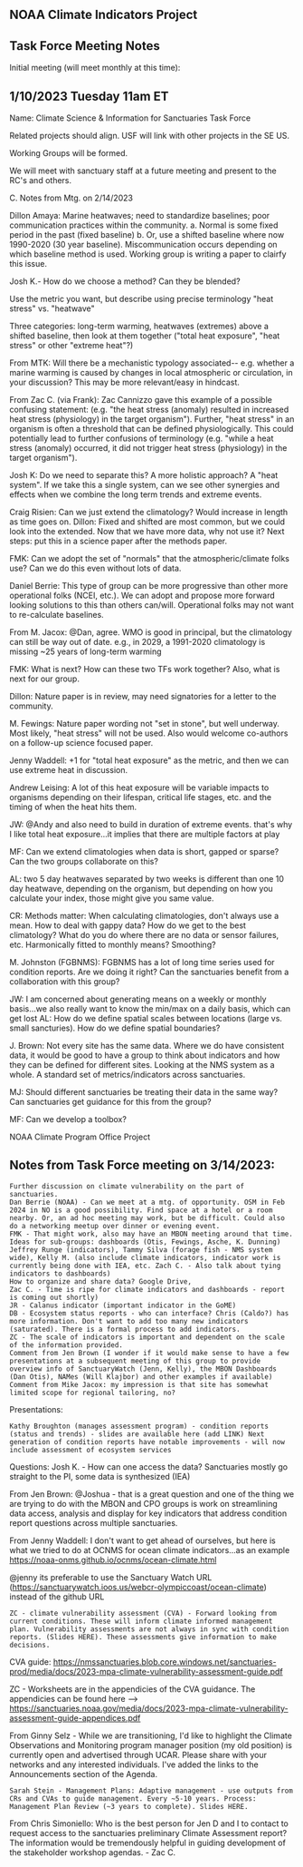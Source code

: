 ## NOAA Climate Indicators Project
## Task Force Meeting Notes

Initial meeting (will meet monthly at this time):

## 1/10/2023 Tuesday 11am ET

Name: Climate Science & Information for Sanctuaries Task Force

Related projects should align. USF will link with other projects in the SE US.

Working Groups will be formed.

We will meet with sanctuary staff at a future meeting and present to the RC's and others.

C. Notes from Mtg. on 2/14/2023

Dillon Amaya: Marine heatwaves; need to standardize baselines; poor communication practices within the community. a. Normal is some fixed period in the past (fixed baseline) b. Or, use a shifted baseline where now 1990-2020 (30 year baseline).
Miscommunication occurs depending on which baseline method is used.
Working group is writing a paper to clairfy this issue.

Josh K.- How do we choose a method? Can they be blended?

Use the metric you want, but describe using precise terminology "heat stress" vs. "heatwave"

Three categories: long-term warming, heatwaves (extremes) above a shifted baseline, then look at them together ("total heat exposure", "heat stress" or other "extreme heat"?)

From MTK: Will there be a mechanistic typology associated-- e.g. whether a marine warming is caused by changes in local atmospheric or circulation, in your discussion? This may be more relevant/easy in hindcast.

From Zac C. (via Frank): Zac Cannizzo gave this example of a possible confusing statement: (e.g. "the heat stress (anomaly) resulted in increased heat stress (physiology) in the target organism"). Further, "heat stress" in an organism is often a threshold that can be defined physiologically. This could potentially lead to further confusions of terminology (e.g. "while a heat stress (anomaly) occurred, it did not trigger heat stress (physiology) in the target organism").

Josh K: Do we need to separate this? A more holistic approach? A "heat system". If we take this a single system, can we see other synergies and effects when we combine the long term trends and extreme events.

Craig Risien: Can we just extend the climatology? Would increase in length as time goes on. Dillon: Fixed and shifted are most common, but we could look into the extended. Now that we have more data, why not use it? Next steps: put this in a science paper after the methods paper.

FMK: Can we adopt the set of "normals" that the atmospheric/climate folks use? Can we do this even without lots of data.

Daniel Berrie: This type of group can be more progressive than other more operational folks (NCEI, etc.). We can adopt and propose more forward looking solutions to this than others can/will. Operational folks may not want to re-calculate baselines.

From M. Jacox: @Dan, agree. WMO is good in principal, but the climatology can still be way out of date. e.g., in 2029, a 1991-2020 climatology is missing ~25 years of long-term warming

FMK: What is next? How can these two TFs work together? Also, what is next for our group.

Dillon: Nature paper is in review, may need signatories for a letter to the community.

M. Fewings: Nature paper wording not "set in stone", but well underway. Most likely, "heat stress" will not be used. Also would welcome co-authors on a follow-up science focused paper.

Jenny Waddell: +1 for "total heat exposure" as the metric, and then we can use extreme heat in discussion.

Andrew Leising: A lot of this heat exposure will be variable impacts to organisms depending on their lifespan, critical life stages, etc. and the timing of when the heat hits them.

JW: @Andy and also need to build in duration of extreme events. that's why I like total heat exposure...it implies that there are multiple factors at play

MF: Can we extend climatologies when data is short, gapped or sparse? Can the two groups collaborate on this?

AL: two 5 day heatwaves separated by two weeks is different than one 10 day heatwave, depending on the organism, but depending on how you calculate your index, those might give you same value.

CR: Methods matter: When calculating climatologies, don't always use a mean. How to deal with gappy data? How do we get to the best climatology? What do you do where there are no data or sensor failures, etc. Harmonically fitted to monthly means? Smoothing?

M. Johnston (FGBNMS): FGBNMS has a lot of long time series used for condition reports. Are we doing it right? Can the sanctuaries benefit from a collaboration with this group?

JW: I am concerned about generating means on a weekly or monthly basis...we also really want to know the min/max on a daily basis, which can get lost
AL: How do we define spatial scales between locations (large vs. small sancturies). How do we define spatial boundaries?

J. Brown: Not every site has the same data. Where we do have consistent data, it would be good to have a group to think about indicators and how they can be defined for different sites. Looking at the NMS system as a whole. A standard set of metrics/indicators across sanctuaries.

MJ: Should different sanctuaries be treating their data in the same way? Can sanctuaries get guidance for this from the group?

MF: Can we develop a toolbox?


NOAA Climate Program Office Project
## Notes from Task Force meeting on 3/14/2023:

    Further discussion on climate vulnerability on the part of sanctuaries.
    Dan Berrie (NOAA) - Can we meet at a mtg. of opportunity. OSM in Feb 2024 in NO is a good possibility. Find space at a hotel or a room nearby. Or, an ad hoc meeting may work, but be difficult. Could also do a networking meetup over dinner or evening event.
    FMK - That might work, also may have an MBON meeting around that time.
    Ideas for sub-groups: dashboards (Otis, Fewings, Asche, K. Dunning) Jeffrey Runge (indicators), Tammy Silva (forage fish - NMS system wide), Kelly M. (also include climate indicators, indicator work is currently being done with IEA, etc. Zach C. - Also talk about tying indicators to dashboards)
    How to organize and share data? Google Drive,
    Zac C. - Time is ripe for climate indicators and dashboards - report is coming out shortly)
    JR - Calanus indicator (important indicator in the GoME)
    DB - Ecosystem status reports - who can interface? Chris (Caldo?) has more information. Don't want to add too many new indicators (saturated). There is a formal process to add indicators.
    ZC - The scale of indicators is important and dependent on the scale of the information provided.
    Comment from Jen Brown (I wonder if it would make sense to have a few presentations at a subsequent meeting of this group to provide overview info of SanctuaryWatch (Jenn, Kelly), the MBON Dashboards (Dan Otis), NAMes (Will Klajbor) and other examples if available)
    Comment from Mike Jacox: my impression is that site has somewhat limited scope for regional tailoring, no?

Presentations:

    Kathy Broughton (manages assessment program) - condition reports (status and trends) - slides are available here (add LINK) Next generation of condition reports have notable improvements - will now include assessment of ecosystem services

Questions: Josh K. - How can one access the data? Sanctuaries mostly go straight to the PI, some data is synthesized (IEA)

From Jen Brown: @Joshua - that is a great question and one of the thing we are trying to do with the MBON and CPO groups is work on streamlining data access, analysis and display for key indicators that address condition report questions across multiple sanctuaries.

From Jenny Waddell: I don't want to get ahead of ourselves, but here is what we tried to do at OCNMS for ocean climate indicators...as an example https://noaa-onms.github.io/ocnms/ocean-climate.html

@jenny its preferable to use the Sanctuary Watch URL (https://sanctuarywatch.ioos.us/webcr-olympiccoast/ocean-climate) instead of the github URL

    ZC - climate vulnerability assessment (CVA) - Forward looking from current conditions. These will inform climate informed management plan. Vulnerability assessments are not always in sync with condition reports. (Slides HERE). These assessments give information to make decisions.

CVA guide: https://nmssanctuaries.blob.core.windows.net/sanctuaries-prod/media/docs/2023-mpa-climate-vulnerability-assessment-guide.pdf

ZC - Worksheets are in the appendicies of the CVA guidance. The appendicies can be found here --> https://sanctuaries.noaa.gov/media/docs/2023-mpa-climate-vulnerability-assessment-guide-appendices.pdf

From Ginny Selz - While we are transitioning, I'd like to highlight the Climate Observations and Monitoring program manager position (my old position) is currently open and advertised through UCAR. Please share with your networks and any interested individuals. I've added the links to the Announcements section of the Agenda.

    Sarah Stein - Management Plans: Adaptive management - use outputs from CRs and CVAs to guide management. Every ~5-10 years. Process: Management Plan Review (~3 years to complete). Slides HERE.

From Chris Simoniello: Who is the best person for Jen D and I to contact to request access to the sanctuaries preliminary Climate Assessment report? The information would be tremendously helpful in guiding development of the stakeholder workshop agendas. - Zac C.
